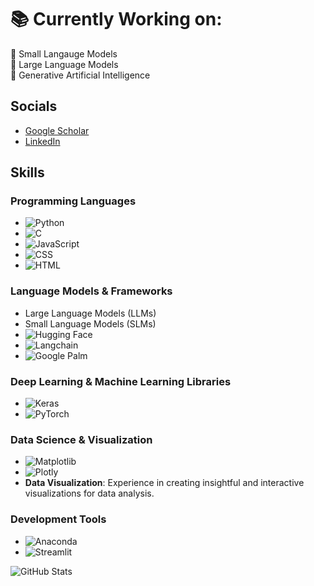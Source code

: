 # 📚 Currently Working on:
🎯 Small Langauge Models <br>
🎯 Large Language Models <br>
🎯 Generative Artificial Intelligence <br>


## Socials

- [Google Scholar](https://scholar.google.com/citations?user=gHijsXAAAAAJ&hl=en)
- [LinkedIn](https://www.linkedin.com/in/shreshtha-singh-173b55188/)

## Skills
### **Programming Languages**
- ![Python](https://img.shields.io/badge/Python-%2314354C?style=for-the-badge&logo=python&logoColor=white)
- ![C](https://img.shields.io/badge/C-%2300599C?style=for-the-badge&logo=c&logoColor=white)
- ![JavaScript](https://img.shields.io/badge/JavaScript-%23323330?style=for-the-badge&logo=javascript&logoColor=F7DF1E)
- ![CSS](https://img.shields.io/badge/CSS-%231572B6?style=for-the-badge&logo=css3&logoColor=white)
- ![HTML](https://img.shields.io/badge/HTML-%23E34F26?style=for-the-badge&logo=html5&logoColor=white)

### **Language Models & Frameworks**
- Large Language Models (LLMs)
- Small Language Models (SLMs)
- ![Hugging Face](https://img.shields.io/badge/Hugging%20Face%20Transformers-%23000000?style=for-the-badge&logo=huggingface&logoColor=white)
- ![Langchain](https://img.shields.io/badge/LangChain-%23000000?style=for-the-badge&logo=python&logoColor=white)
- ![Google Palm](https://img.shields.io/badge/Google%20Palm-%2300B5E2?style=for-the-badge&logo=google&logoColor=white)

### **Deep Learning & Machine Learning Libraries**
- ![Keras](https://img.shields.io/badge/Keras-%23D00000?style=for-the-badge&logo=keras&logoColor=white)
- ![PyTorch](https://img.shields.io/badge/PyTorch-%23EE4C2C?style=for-the-badge&logo=pytorch&logoColor=white)

### **Data Science & Visualization**
- ![Matplotlib](https://img.shields.io/badge/Matplotlib-%2300A8E8?style=for-the-badge&logo=matplotlib&logoColor=white)
- ![Plotly](https://img.shields.io/badge/Plotly-%233F4C6B?style=for-the-badge&logo=plotly&logoColor=white)
- **Data Visualization**: Experience in creating insightful and interactive visualizations for data analysis.

### **Development Tools**
- ![Anaconda](https://img.shields.io/badge/Anaconda-%2348A9A6?style=for-the-badge&logo=anaconda&logoColor=white)
- ![Streamlit](https://img.shields.io/badge/Streamlit-%23FF4F00?style=for-the-badge&logo=streamlit&logoColor=white)


![GitHub Stats](https://github-readme-stats.vercel.app/api?username=ShreshthaSingh011&show_icons=true&count_private=true)
